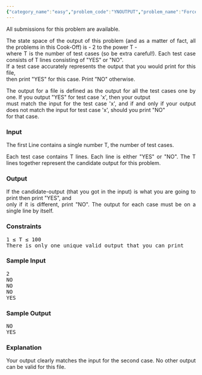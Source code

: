 ```yaml
---
{"category_name":"easy","problem_code":"YNOUTPUT","problem_name":"Forced Output","languages_supported":{"0":"ADA","1":"ASM","2":"BASH","3":"C","4":"C99 strict","5":"CAML","6":"CLPS","7":"CPP 4.3.2","8":"CPP 4.9.2","9":"CPP14","10":"CS2","11":"D","12":"ERL","13":"FORT","14":"GO","15":"HASK","16":"ICON","17":"JAVA","18":"LISP clisp","19":"LISP sbcl","20":"LUA","21":"NEM","22":"NICE","23":"NODEJS","24":"PAS fpc","25":"PAS gpc","26":"PERL","27":"PHP","28":"PIKE","29":"PYTH","30":"RUBY","31":"SCALA","32":"SCM guile","33":"SCM qobi","34":"ST","35":"TCL"},"max_timelimit":1,"source_sizelimit":50000,"problem_author":"gamabunta","problem_tester":null,"date_added":"7-08-2012","tags":{"0":"ad","1":"cook25","2":"gamabunta"},"time":{"view_start_date":1345403903,"submit_start_date":1345403903,"visible_start_date":1345402200,"end_date":1735669800},"layout":"problem"}
---
```

<span class="solution-visible-txt">All submissions for this problem are available.</span><p style="text-align:justify">
The state space of the output of this problem (and as a matter of fact, all the problems in this Cook-Off) is - 2 to the power T -<br />
where T is the number of test cases (so be extra careful!). Each test case consists of T lines consisting of "YES" or "NO".<br />
If a test case accurately represents the output that you would print for this file,<br />
then print "YES" for this case. Print "NO" otherwise.
</p>
<p style="text-align:justify">
The output for a file is defined as the output for all the test cases one by one. If you output "YES" for test case 'x', then your output<br />
must match the input for the test case 'x', and if and only if your output does not match the input for test case 'x', should you print "NO"<br />
for that case.
</p>
<h3>Input</h3>
<p style="text-align:justify">
The first Line contains a single number T, the number of test cases.
</p>
<p style="text-align:justify">
Each test case contains T lines. Each line is either "YES" or "NO". The T lines together represent the candidate output for this problem.
</p>
<h3>Output</h3>
<p style="text-align:justify">
If the candidate-output (that you got in the input) is what you are going to print then print "YES", and<br />
only if it is different, print "NO". The output for each case must be on a single line by itself.
</p>
<h3>Constraints</h3>
<p style="text-align:justify">
<pre>1 ≤ T ≤ 100
There is only one unique valid output that you can print
</pre></p>
<h3>Sample Input</h3>
<p style="text-align:justify">
<pre>2
NO
NO
NO
YES
</pre></p>
<h3>Sample Output</h3>
<p style="text-align:justify">
<pre>NO
YES
</pre></p>
<h3>Explanation</h3>
<p style="text-align:justify">
Your output clearly matches the input for the second case. No other output can be valid for this file.
</p>
